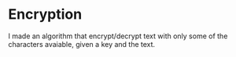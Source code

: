 # Encryption
I made an algorithm that encrypt/decrypt text with only some of the characters avaiable, given a key and the text.

